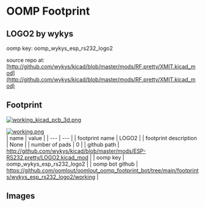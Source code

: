 # OOMP Footprint  
## LOGO2  by wykys  
  
oomp key: oomp_wykys_esp_rs232_logo2  
  
source repo at: [http://github.com/wykys/kicad/blob/master/mods/RF.pretty/XMIT.kicad_mod](http://github.com/wykys/kicad/blob/master/mods/RF.pretty/XMIT.kicad_mod)  
## Footprint  
  
[![working_kicad_pcb_3d.png](working_kicad_pcb_3d_600.png)](working_kicad_pcb_3d.png)  
  
[![working.png](working_600.png)](working.png)  
| name | value | 
| --- | --- | 
| footprint name | LOGO2 | 
| footprint description | None | 
| number of pads | 0 | 
| github path | http://github.com/wykys/kicad/blob/master/mods/ESP-RS232.pretty/LOGO2.kicad_mod | 
| oomp key | oomp_wykys_esp_rs232_logo2 | 
| oomp bot github | https://github.com/oomlout/oomlout_oomp_footprint_bot/tree/main/footprints/wykys_esp_rs232_logo2/working | 
## Images  
